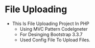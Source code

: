File Uploading
===========

+ This Is File Uploading Project In PHP
   - Using MVC Pattern CodeIgneter
   - For Desinging Bootstrap 3.3.7
   - Used Config File To Upload Files.